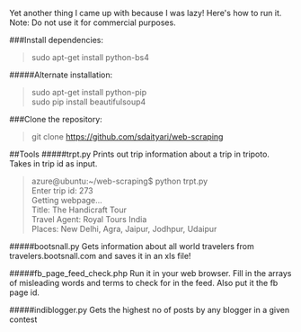 Yet another thing I came up with because I was lazy! Here's how to run it.
Note: Do not use it for commercial purposes.

###Install dependencies:
>sudo apt-get install python-bs4

#####Alternate installation:
>sudo apt-get install python-pip   
>sudo pip install beautifulsoup4

###Clone the repository:
>git clone https://github.com/sdaityari/web-scraping

##Tools
#####trpt.py
Prints out trip information about a trip in tripoto. Takes in trip id as input.

>azure@ubuntu:~/web-scraping$ python trpt.py  
>Enter trip id: 273  
>Getting webpage...  
>Title: The Handicraft Tour  
>Travel Agent: Royal Tours India  
>Places: New Delhi, Agra, Jaipur, Jodhpur, Udaipur  

#####bootsnall.py
Gets information about all world travelers from travelers.bootsnall.com and saves it in an xls file!

#####fb_page_feed_check.php
Run it in your web browser. Fill in the arrays of misleading words and terms to check for in the feed. Also put it the fb page id.

#####indiblogger.py
Gets the highest no of posts by any blogger in a given contest
